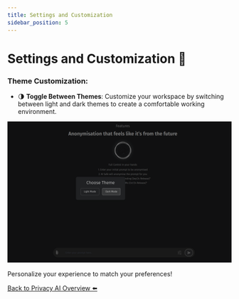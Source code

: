 ```yaml
---
title: Settings and Customization
sidebar_position: 5
---
```


# Settings and Customization 🎨

### Theme Customization:
- 🌗 **Toggle Between Themes**: Customize your workspace by switching between light and dark themes to create a comfortable working environment.

![Theme Example](../_images/privacy-ai/theme.png)

Personalize your experience to match your preferences!

[Back to Privacy AI Overview ⬅️](./privacy-ai.md)  
